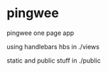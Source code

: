 # pingwee
pingwee one page app

using handlebars hbs in ./views

static and public stuff in ./public

